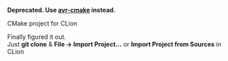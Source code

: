 **Deprecated. Use [avr-cmake](https://github.com/MultiMote/avr-cmake) instead.**

CMake project for CLion

Finally figured it out.  
Just **git clone** & **File -> Import Project...** or **Import Project from Sources** in CLion

